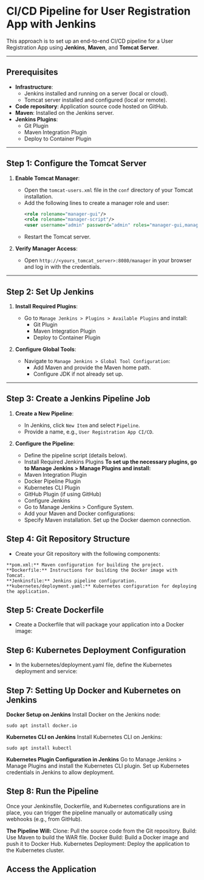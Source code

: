 # CI/CD Pipeline for User Registration App with Jenkins

This approach is to set up an end-to-end CI/CD pipeline for a User Registration App using **Jenkins**, **Maven**, and **Tomcat Server**.

---

## Prerequisites

- **Infrastructure**:
  - Jenkins installed and running on a server (local or cloud).
  - Tomcat server installed and configured (local or remote).
- **Code repository**: Application source code hosted on GitHub.
- **Maven**: Installed on the Jenkins server.
- **Jenkins Plugins**:
  - Git Plugin
  - Maven Integration Plugin
  - Deploy to Container Plugin

---

## Step 1: Configure the Tomcat Server

1. **Enable Tomcat Manager**:
   - Open the `tomcat-users.xml` file in the `conf` directory of your Tomcat installation.
   - Add the following lines to create a manager role and user:
     ```xml
     <role rolename="manager-gui"/>
     <role rolename="manager-script"/>
     <user username="admin" password="admin" roles="manager-gui,manager-script"/>
     ```
   - Restart the Tomcat server.

2. **Verify Manager Access**:
   - Open `http://<yours_tomcat_server>:8080/manager` in your browser and log in with the credentials.

---

## Step 2: Set Up Jenkins

1. **Install Required Plugins**:
   - Go to `Manage Jenkins > Plugins > Available Plugins` and install:
     - Git Plugin
     - Maven Integration Plugin
     - Deploy to Container Plugin

2. **Configure Global Tools**:
   - Navigate to `Manage Jenkins > Global Tool Configuration`:
     - Add Maven and provide the Maven home path.
     - Configure JDK if not already set up.

---

## Step 3: Create a Jenkins Pipeline Job

1. **Create a New Pipeline**:
   - In Jenkins, click `New Item` and select `Pipeline`.
   - Provide a name, e.g., `User Registration App CI/CD`.

2. **Configure the Pipeline**:
   - Define the pipeline script (details below).
   - Install Required Jenkins Plugins
**To set up the necessary plugins, go to Manage Jenkins > Manage Plugins and install:**
   - Maven Integration Plugin
   - Docker Pipeline Plugin
   - Kubernetes CLI Plugin
   - GitHub Plugin (if using GitHub)
   - Configure Jenkins
   - Go to Manage Jenkins > Configure System.
   -  Add your Maven and Docker configurations:
   - Specify Maven installation.
Set up the Docker daemon connection.
## Step 4: Git Repository Structure
   - Create your Git repository with the following components:

    **pom.xml:** Maven configuration for building the project.
    **Dockerfile:** Instructions for building the Docker image with Tomcat.
    **Jenkinsfile:** Jenkins pipeline configuration.
    **kubernetes/deployment.yaml:** Kubernetes configuration for deploying the application.
## Step 5: Create Dockerfile
   - Create a Dockerfile that will package your application into a Docker image:
## Step 6: Kubernetes Deployment Configuration
   - In the kubernetes/deployment.yaml file, define the Kubernetes deployment and service:
## Step 7: Setting Up Docker and Kubernetes on Jenkins
**Docker Setup on Jenkins**
Install Docker on the Jenkins node:

```
sudo apt install docker.io
```
**Kubernetes CLI on Jenkins**
Install Kubernetes CLI on Jenkins:
```
sudo apt install kubectl

```
**Kubernetes Plugin Configuration in Jenkins**
Go to Manage Jenkins > Manage Plugins and install the Kubernetes CLI plugin.
Set up Kubernetes credentials in Jenkins to allow deployment.
## Step 8: Run the Pipeline
Once your Jenkinsfile, Dockerfile, and Kubernetes configurations are in place, you can trigger the pipeline manually or automatically using webhooks (e.g., from GitHub).

**The Pipeline Will:**
Clone: Pull the source code from the Git repository.
Build: Use Maven to build the WAR file.
Docker Build: Build a Docker image and push it to Docker Hub.
Kubernetes Deployment: Deploy the application to the Kubernetes cluster.
## Access the Application



